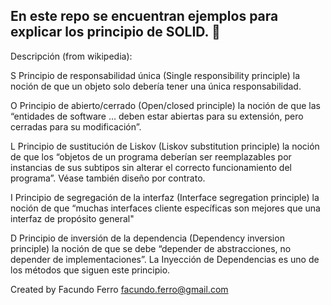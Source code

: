 
## En este repo se encuentran ejemplos para explicar los principio de SOLID. 🚀

Descripción (from wikipedia):

S	Principio de responsabilidad única (Single responsibility principle)
la noción de que un objeto solo debería tener una única responsabilidad.

O	Principio de abierto/cerrado (Open/closed principle)
la noción de que las “entidades de software … deben estar abiertas para su extensión, pero cerradas para su modificación”.

L	Principio de sustitución de Liskov (Liskov substitution principle)
la noción de que los “objetos de un programa deberían ser reemplazables por instancias de sus subtipos sin alterar el correcto funcionamiento del programa”. Véase también diseño por contrato.

I	Principio de segregación de la interfaz (Interface segregation principle)
la noción de que “muchas interfaces cliente específicas son mejores que una interfaz de propósito general"

D	Principio de inversión de la dependencia (Dependency inversion principle)
la noción de que se debe “depender de abstracciones, no depender de implementaciones”.
La Inyección de Dependencias es uno de los métodos que siguen este principio.

Created by Facundo Ferro
facundo.ferro@gmail.com